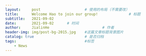 ```yaml
---
layout:     post   				    # 使用的布局（不需要改）
title:      Welcome Hao to join our group!				# 标题 
subtitle:   2021-09-02
date:       2021-09-02		# 时间
author:     JialinHe						# 作者
header-img: img/post-bg-2015.jpg 	#这篇文章标题背景图片
catalog: true 						# 是否归档
tags:								#标签
    - News
---
```


